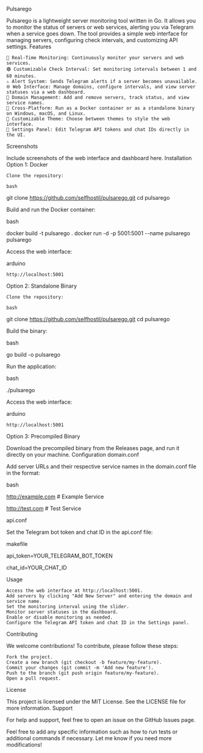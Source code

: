 Pulsarego



Pulsarego is a lightweight server monitoring tool written in Go. It allows you to monitor the status of servers or web services, alerting you via Telegram when a service goes down. The tool provides a simple web interface for managing servers, configuring check intervals, and customizing API settings.
Features

    📡 Real-Time Monitoring: Continuously monitor your servers and web services.
    🟢 Customizable Check Interval: Set monitoring intervals between 1 and 60 minutes.
    ⚠️ Alert System: Sends Telegram alerts if a server becomes unavailable.
    🌐 Web Interface: Manage domains, configure intervals, and view server statuses via a web dashboard.
    🧩 Domain Management: Add and remove servers, track status, and view service names.
    🚀 Cross-Platform: Run as a Docker container or as a standalone binary on Windows, macOS, and Linux.
    🎨 Customizable Theme: Choose between themes to style the web interface.
    🔧 Settings Panel: Edit Telegram API tokens and chat IDs directly in the UI.

Screenshots

Include screenshots of the web interface and dashboard here.
Installation
Option 1: Docker

    Clone the repository:

    bash

git clone https://github.com/selfhostil/pulsarego.git
cd pulsarego

Build and run the Docker container:

bash

docker build -t pulsarego .
docker run -d -p 5001:5001 --name pulsarego pulsarego

Access the web interface:

arduino

    http://localhost:5001

Option 2: Standalone Binary

    Clone the repository:

    bash

git clone https://github.com/selfhostil/pulsarego.git
cd pulsarego

Build the binary:

bash

go build -o pulsarego

Run the application:

bash

./pulsarego

Access the web interface:

arduino

    http://localhost:5001

Option 3: Precompiled Binary

Download the precompiled binary from the Releases page, and run it directly on your machine.
Configuration
domain.conf

Add server URLs and their respective service names in the domain.conf file in the format:

bash

http://example.com # Example Service

http://test.com # Test Service

api.conf

Set the Telegram bot token and chat ID in the api.conf file:

makefile

api_token=YOUR_TELEGRAM_BOT_TOKEN

chat_id=YOUR_CHAT_ID

Usage

    Access the web interface at http://localhost:5001.
    Add servers by clicking "Add New Server" and entering the domain and service name.
    Set the monitoring interval using the slider.
    Monitor server statuses in the dashboard.
    Enable or disable monitoring as needed.
    Configure the Telegram API token and chat ID in the Settings panel.

Contributing

We welcome contributions! To contribute, please follow these steps:

    Fork the project.
    Create a new branch (git checkout -b feature/my-feature).
    Commit your changes (git commit -m 'Add new feature').
    Push to the branch (git push origin feature/my-feature).
    Open a pull request.

License

This project is licensed under the MIT License. See the LICENSE file for more information.
Support

For help and support, feel free to open an issue on the GitHub Issues page.

Feel free to add any specific information such as how to run tests or additional commands if necessary. Let me know if you need more modifications!
